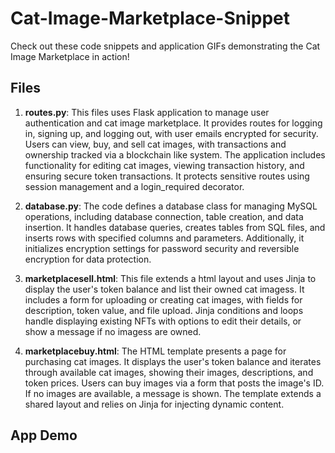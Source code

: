 # Cat-Image-Marketplace-Snippet


Check out these code snippets and application GIFs demonstrating the Cat Image Marketplace in action!


## Files

1. **routes.py**: This files uses Flask application to manage user authentication and cat image marketplace. It provides routes for logging in, signing up, and logging out, with user emails encrypted for security. Users can view, buy, and sell cat images, with transactions and ownership tracked via a blockchain like system. The application includes functionality for editing cat images, viewing transaction history, and ensuring secure token transactions. It protects sensitive routes using session management and a login_required decorator.

2. **database.py**: The code defines a database class for managing MySQL operations, including database connection, table creation, and data insertion. It handles database queries, creates tables from SQL files, and inserts rows with specified columns and parameters. Additionally, it initializes encryption settings for password security and reversible encryption for data protection.

3. **marketplacesell.html**: This file extends a html layout and uses Jinja to display the user's token balance and list their owned cat imagess. It includes a form for uploading or creating cat images, with fields for description, token value, and file upload. Jinja conditions and loops handle displaying existing NFTs with options to edit their details, or show a message if no imagess are owned.

4. **marketplacebuy.html**: The HTML template presents a page for purchasing cat images. It displays the user's token balance and iterates through available cat images, showing their images, descriptions, and token prices. Users can buy images via a form that posts the image's ID. If no images are available, a message is shown. The template extends a shared layout and relies on Jinja for injecting dynamic content.
   


## App Demo
